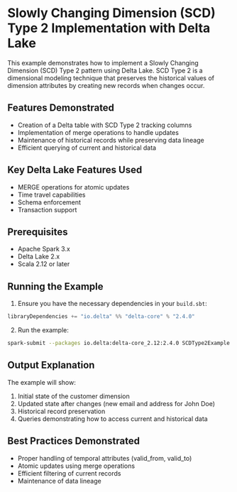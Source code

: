 # Slowly Changing Dimension (SCD) Type 2 Implementation with Delta Lake

This example demonstrates how to implement a Slowly Changing Dimension (SCD) Type 2 pattern using Delta Lake. SCD Type 2 is a dimensional modeling technique that preserves the historical values of dimension attributes by creating new records when changes occur.

## Features Demonstrated

- Creation of a Delta table with SCD Type 2 tracking columns
- Implementation of merge operations to handle updates
- Maintenance of historical records while preserving data lineage
- Efficient querying of current and historical data

## Key Delta Lake Features Used

- MERGE operations for atomic updates
- Time travel capabilities
- Schema enforcement
- Transaction support

## Prerequisites

- Apache Spark 3.x
- Delta Lake 2.x
- Scala 2.12 or later

## Running the Example

1. Ensure you have the necessary dependencies in your `build.sbt`:

```scala
libraryDependencies += "io.delta" %% "delta-core" % "2.4.0"
```

2. Run the example:

```bash
spark-submit --packages io.delta:delta-core_2.12:2.4.0 SCDType2Example.scala
```

## Output Explanation

The example will show:
1. Initial state of the customer dimension
2. Updated state after changes (new email and address for John Doe)
3. Historical record preservation
4. Queries demonstrating how to access current and historical data

## Best Practices Demonstrated

- Proper handling of temporal attributes (valid_from, valid_to)
- Atomic updates using merge operations
- Efficient filtering of current records
- Maintenance of data lineage